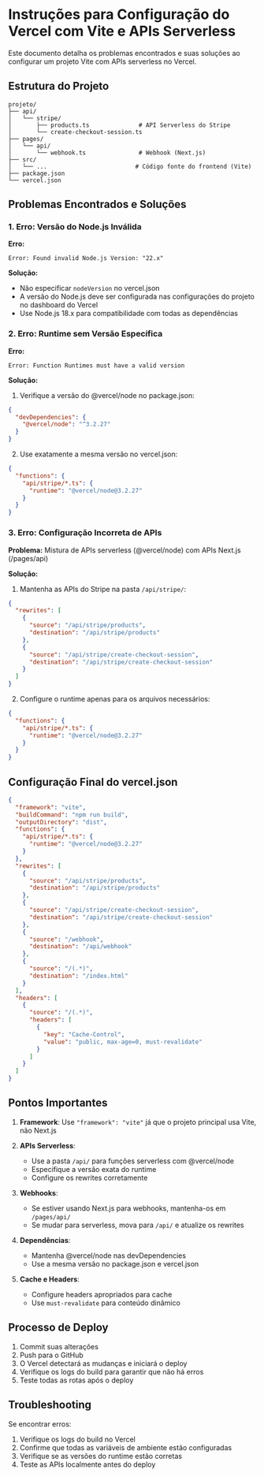 # Instruções para Configuração do Vercel com Vite e APIs Serverless

Este documento detalha os problemas encontrados e suas soluções ao configurar um projeto Vite com APIs serverless no Vercel.

## Estrutura do Projeto

```
projeto/
├── api/
│   └── stripe/
│       ├── products.ts              # API Serverless do Stripe
│       └── create-checkout-session.ts
├── pages/
│   └── api/
│       └── webhook.ts               # Webhook (Next.js)
├── src/
│   └── ...                         # Código fonte do frontend (Vite)
├── package.json
└── vercel.json
```

## Problemas Encontrados e Soluções

### 1. Erro: Versão do Node.js Inválida

**Erro:**
```
Error: Found invalid Node.js Version: "22.x"
```

**Solução:**
- Não especificar `nodeVersion` no vercel.json
- A versão do Node.js deve ser configurada nas configurações do projeto no dashboard do Vercel
- Use Node.js 18.x para compatibilidade com todas as dependências

### 2. Erro: Runtime sem Versão Específica

**Erro:**
```
Error: Function Runtimes must have a valid version
```

**Solução:**
1. Verifique a versão do @vercel/node no package.json:
```json
{
  "devDependencies": {
    "@vercel/node": "^3.2.27"
  }
}
```

2. Use exatamente a mesma versão no vercel.json:
```json
{
  "functions": {
    "api/stripe/*.ts": {
      "runtime": "@vercel/node@3.2.27"
    }
  }
}
```

### 3. Erro: Configuração Incorreta de APIs

**Problema:**
Mistura de APIs serverless (@vercel/node) com APIs Next.js (/pages/api)

**Solução:**
1. Mantenha as APIs do Stripe na pasta `/api/stripe/`:
```json
{
  "rewrites": [
    {
      "source": "/api/stripe/products",
      "destination": "/api/stripe/products"
    },
    {
      "source": "/api/stripe/create-checkout-session",
      "destination": "/api/stripe/create-checkout-session"
    }
  ]
}
```

2. Configure o runtime apenas para os arquivos necessários:
```json
{
  "functions": {
    "api/stripe/*.ts": {
      "runtime": "@vercel/node@3.2.27"
    }
  }
}
```

## Configuração Final do vercel.json

```json
{
  "framework": "vite",
  "buildCommand": "npm run build",
  "outputDirectory": "dist",
  "functions": {
    "api/stripe/*.ts": {
      "runtime": "@vercel/node@3.2.27"
    }
  },
  "rewrites": [
    {
      "source": "/api/stripe/products",
      "destination": "/api/stripe/products"
    },
    {
      "source": "/api/stripe/create-checkout-session",
      "destination": "/api/stripe/create-checkout-session"
    },
    {
      "source": "/webhook",
      "destination": "/api/webhook"
    },
    {
      "source": "/(.*)",
      "destination": "/index.html"
    }
  ],
  "headers": [
    {
      "source": "/(.*)",
      "headers": [
        {
          "key": "Cache-Control",
          "value": "public, max-age=0, must-revalidate"
        }
      ]
    }
  ]
}
```

## Pontos Importantes

1. **Framework**: Use `"framework": "vite"` já que o projeto principal usa Vite, não Next.js

2. **APIs Serverless**:
   - Use a pasta `/api/` para funções serverless com @vercel/node
   - Especifique a versão exata do runtime
   - Configure os rewrites corretamente

3. **Webhooks**:
   - Se estiver usando Next.js para webhooks, mantenha-os em `/pages/api/`
   - Se mudar para serverless, mova para `/api/` e atualize os rewrites

4. **Dependências**:
   - Mantenha @vercel/node nas devDependencies
   - Use a mesma versão no package.json e vercel.json

5. **Cache e Headers**:
   - Configure headers apropriados para cache
   - Use `must-revalidate` para conteúdo dinâmico

## Processo de Deploy

1. Commit suas alterações
2. Push para o GitHub
3. O Vercel detectará as mudanças e iniciará o deploy
4. Verifique os logs do build para garantir que não há erros
5. Teste todas as rotas após o deploy

## Troubleshooting

Se encontrar erros:
1. Verifique os logs do build no Vercel
2. Confirme que todas as variáveis de ambiente estão configuradas
3. Verifique se as versões do runtime estão corretas
4. Teste as APIs localmente antes do deploy
